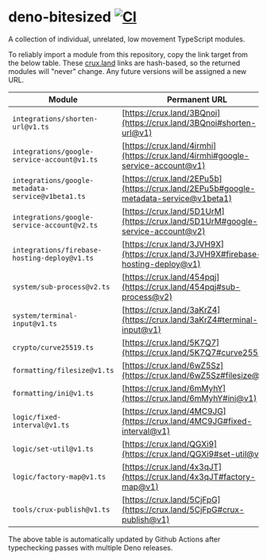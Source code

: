 # deno-bitesized [![CI](https://github.com/cloudydeno/deno-bitesized/actions/workflows/deno-ci.yml/badge.svg)](https://github.com/cloudydeno/deno-bitesized/actions/workflows/deno-ci.yml)
A collection of individual, unrelated, low movement TypeScript modules.

To reliably import a module from this repository, copy the link target from the below table.
These [crux.land](https://crux.land) links are hash-based, so the returned modules will "never" change.
Any future versions will be assigned a new URL.

| Module | Permanent URL |
|---|---|
| `integrations/shorten-url@v1.ts` | [https://crux.land/3BQnoi](https://crux.land/3BQnoi#shorten-url@v1) |
| `integrations/google-service-account@v1.ts` | [https://crux.land/4irmhi](https://crux.land/4irmhi#google-service-account@v1) |
| `integrations/google-metadata-service@v1beta1.ts` | [https://crux.land/2EPu5b](https://crux.land/2EPu5b#google-metadata-service@v1beta1) |
| `integrations/google-service-account@v2.ts` | [https://crux.land/5D1UrM](https://crux.land/5D1UrM#google-service-account@v2) |
| `integrations/firebase-hosting-deploy@v1.ts` | [https://crux.land/3JVH9X](https://crux.land/3JVH9X#firebase-hosting-deploy@v1) |
| `system/sub-process@v2.ts` | [https://crux.land/454pqj](https://crux.land/454pqj#sub-process@v2) |
| `system/terminal-input@v1.ts` | [https://crux.land/3aKrZ4](https://crux.land/3aKrZ4#terminal-input@v1) |
| `crypto/curve25519.ts` | [https://crux.land/5K7Q7](https://crux.land/5K7Q7#curve25519) |
| `formatting/filesize@v1.ts` | [https://crux.land/6wZ5Sz](https://crux.land/6wZ5Sz#filesize@v1) |
| `formatting/ini@v1.ts` | [https://crux.land/6mMyhY](https://crux.land/6mMyhY#ini@v1) |
| `logic/fixed-interval@v1.ts` | [https://crux.land/4MC9JG](https://crux.land/4MC9JG#fixed-interval@v1) |
| `logic/set-util@v1.ts` | [https://crux.land/QGXi9](https://crux.land/QGXi9#set-util@v1) |
| `logic/factory-map@v1.ts` | [https://crux.land/4x3qJT](https://crux.land/4x3qJT#factory-map@v1) |
| `tools/crux-publish@v1.ts` | [https://crux.land/5CjFpG](https://crux.land/5CjFpG#crux-publish@v1) |

The above table is automatically updated by Github Actions after typechecking passes with multiple Deno releases.
